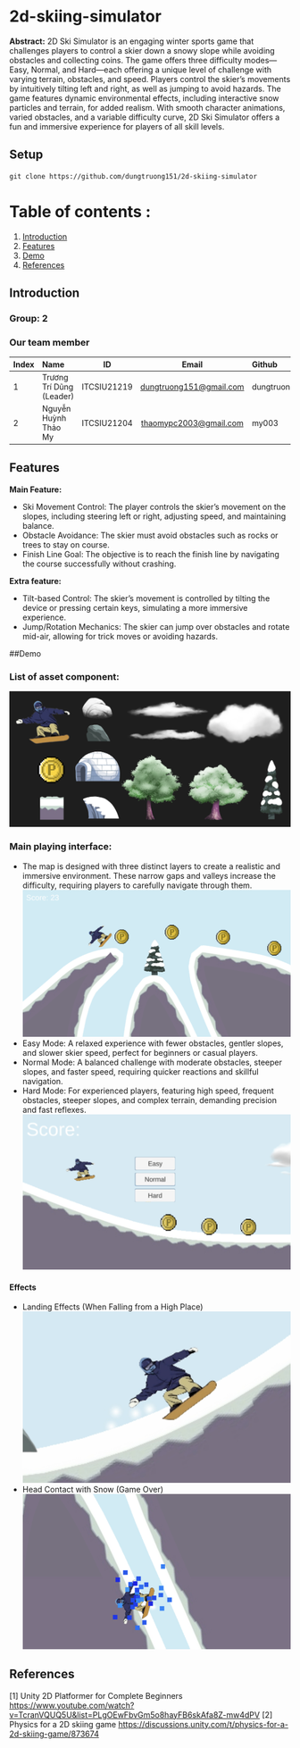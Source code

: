 # 2d-skiing-simulator
**Abstract:** 2D Ski Simulator is an engaging winter sports game that challenges players to control a skier down a snowy slope while avoiding obstacles and collecting coins. The game offers three difficulty modes—Easy, Normal, and Hard—each offering a unique level of challenge with varying terrain, obstacles, and speed. Players control the skier’s movements by intuitively tilting left and right, as well as jumping to avoid hazards. The game features dynamic environmental effects, including interactive snow particles and terrain, for added realism. With smooth character animations, varied obstacles, and a variable difficulty curve, 2D Ski Simulator offers a fun and immersive experience for players of all skill levels.
## Setup
```
git clone https://github.com/dungtruong151/2d-skiing-simulator
```

# Table of contents :

1. [Introduction](#introduction)
2. [Features](#feature)
3. [Demo](#demo)
4. [References](#references)

## Introduction <a name="introduction"></a> 
### Group: 2
### Our team member
| Index | Name                   |     ID      |              Email               | Github             |
|:------|:-----------------------|:-----------:|:--------------------------------:|:---------------------------|
| 1     | Trương Trí Dũng (Leader)| ITCSIU21219 | dungtruong151@gmail.com | dungtruong151 |       
| 2     | Nguyễn Huỳnh Thảo My | ITCSIU21204 | thaomypc2003@gmail.com | my003 |
## Features <a name="feature"></a> 
**Main Feature:**  
- Ski Movement Control: The player controls the skier’s movement on the slopes, including steering left or right, adjusting speed, and maintaining balance.
- Obstacle Avoidance: The skier must avoid obstacles such as rocks or trees to stay on course.
- Finish Line Goal: The objective is to reach the finish line by navigating the course successfully without crashing.

**Extra feature:**  
- Tilt-based Control: The skier’s movement is controlled by tilting the device or pressing certain keys, simulating a more immersive experience.
- Jump/Rotation Mechanics: The skier can jump over obstacles and rotate mid-air, allowing for trick moves or avoiding hazards.

##Demo <a name = "demo"></a>
### List of asset component:
![image](./image/component_asset.png)
### Main playing interface:
- The map is designed with three distinct layers to create a realistic and immersive environment. These narrow gaps and valleys increase the difficulty, requiring players to carefully navigate through them. 
![image](./image/Map_narrow_gap.png)
- Easy Mode: A relaxed experience with fewer obstacles, gentler slopes, and slower skier speed, perfect for beginners or casual players.
- Normal Mode: A balanced challenge with moderate obstacles, steeper slopes, and faster speed, requiring quicker reactions and skillful navigation.
- Hard Mode: For experienced players, featuring high speed, frequent obstacles, steeper slopes, and complex terrain, demanding precision and fast reflexes.
![image](./image/Menu_control.png)
#### Effects
- Landing Effects (When Falling from a High Place)
![image](./image/effect_1.png)
- Head Contact with Snow (Game Over)
![image](./image/effect_2.png)
## References <a name="references"></a> 
[1] Unity 2D Platformer for Complete Beginners 
https://www.youtube.com/watch?v=TcranVQUQ5U&list=PLgOEwFbvGm5o8hayFB6skAfa8Z-mw4dPV
[2] Physics for a 2D skiing game
https://discussions.unity.com/t/physics-for-a-2d-skiing-game/873674
